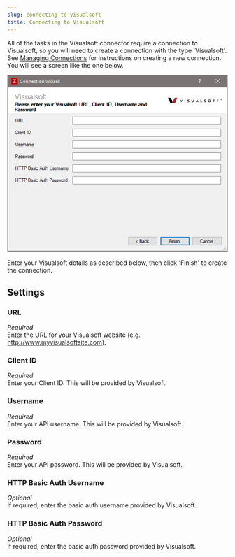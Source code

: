 ```yaml
---
slug: connecting-to-visualsoft
title: Connecting to Visualsoft
---
```

All of the tasks in the Visualsoft connector require a connection to Visualsoft, so you will need to create a connection with the type 'Visualsoft'. See [Managing Connections](managing-connections) for instructions on creating a new connection. You will see a screen like the one below.

![Visualsoft Connection](/assets/images/visualsoft/visualsoft_connection.png)

Enter your Visualsoft details as described below, then click 'Finish' to create the connection.

## Settings
### URL
_Required_  
Enter the URL for your Visualsoft website (e.g. http://www.myvisualsoftsite.com).

### Client ID
_Required_  
Enter your Client ID. This will be provided by Visualsoft.

### Username
_Required_  
Enter your API username. This will be provided by Visualsoft.

### Password
_Required_  
Enter your API password. This will be provided by Visualsoft.

### HTTP Basic Auth Username
_Optional_  
If required, enter the basic auth username provided by Visualsoft.

### HTTP Basic Auth Password
_Optional_  
If required, enter the basic auth password provided by Visualsoft.